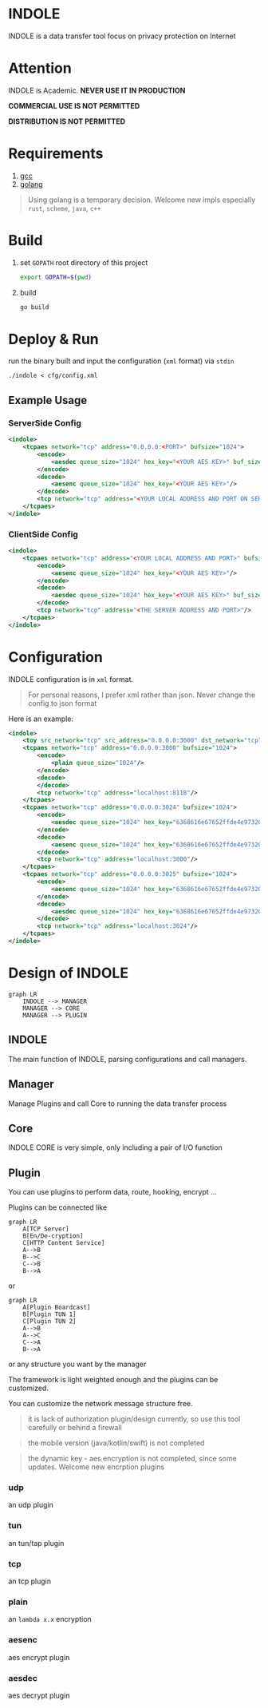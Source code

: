# INDOLE

INDOLE is a data transfer tool focus on privacy protection on Internet

# Attention

INDOLE is Academic. **NEVER USE IT IN PRODUCTION**

**COMMERCIAL USE IS NOT PERMITTED**

**DISTRIBUTION IS NOT PERMITTED**

# Requirements

1. [gcc](https://gcc.gnu.org/)
2. [golang](https://golang.org/)

> Using golang is a temporary decision. Welcome new impls especially `rust`, `scheme`, `java`, `c++`

# Build

1. set `GOPATH` root directory of this project
   ```sh
   export GOPATH=$(pwd)
   ```
2. build
   ```sh
   go build
   ```

# Deploy & Run

run the binary built and input the configuration (`xml` format) via `stdin`

```
./indole < cfg/config.xml
```

## Example Usage

### ServerSide Config

```xml
<indole>
    <tcpaes network="tcp" address="0.0.0.0:<PORT>" bufsize="1024">
        <encode>
            <aesdec queue_size="1024" hex_key="<YOUR AES KEY>" buf_size="65536"/>
        </encode>
        <decode>
            <aesenc queue_size="1024" hex_key="<YOUR AES KEY>"/>
        </decode>
        <tcp network="tcp" address="<YOUR LOCAL ADDRESS AND PORT ON SERVER>"/>
    </tcpaes>
</indole>
```

### ClientSide Config

```xml
<indole>
    <tcpaes network="tcp" address="<YOUR LOCAL ADDRESS AND PORT>" bufsize="1024">
        <encode>
            <aesenc queue_size="1024" hex_key="<YOUR AES KEY>"/>
        </encode>
        <decode>
            <aesdec queue_size="1024" hex_key="<YOUR AES KEY>" buf_size="65536"/>
        </decode>
        <tcp network="tcp" address="<THE SERVER ADDRESS AND PORT>"/>
    </tcpaes>
</indole>
```

# Configuration

INDOLE configuration is in `xml` format.

> For personal reasons, I prefer xml rather than json. Never change the config to json format

Here is an example:

```xml
<indole>
    <toy src_network="tcp" src_address="0.0.0.0:3000" dst_network="tcp" dst_address="localhost:8118" buf_size="1024"/>
    <tcpaes network="tcp" address="0.0.0.0:3000" bufsize="1024">
        <encode>
            <plain queue_size="1024"/>
        </encode>
        <decode>
        </decode>
        <tcp network="tcp" address="localhost:8118"/>
    </tcpaes>
    <tcpaes network="tcp" address="0.0.0.0:3024" bufsize="1024">
        <encode>
            <aesdec queue_size="1024" hex_key="6368616e67652ffde4e9732070617373" buf_size="65536"/>
        </encode>
        <decode>
            <aesenc queue_size="1024" hex_key="6368616e67652ffde4e9732070617373"/>
        </decode>
        <tcp network="tcp" address="localhost:3000"/>
    </tcpaes>
    <tcpaes network="tcp" address="0.0.0.0:3025" bufsize="1024">
        <encode>
            <aesenc queue_size="1024" hex_key="6368616e67652ffde4e9732070617373"/>
        </encode>
        <decode>
            <aesdec queue_size="1024" hex_key="6368616e67652ffde4e9732070617373" buf_size="65536"/>
        </decode>
        <tcp network="tcp" address="localhost:3024"/>
    </tcpaes>
</indole>
```

# Design of INDOLE

```mermaid
graph LR
    INDOLE --> MANAGER
    MANAGER --> CORE
    MANAGER --> PLUGIN
```

## INDOLE

The main function of INDOLE, parsing configurations and call managers.

## Manager

Manage Plugins and call Core to running the data transfer process

## Core

INDOLE CORE is very simple, only including a pair of I/O function

## Plugin

You can use plugins to perform data, route, hooking, encrypt ...

Plugins can be connected like

```mermaid
graph LR
    A[TCP Server]
    B[En/De-cryption]
    C[HTTP Content Service]
    A-->B
    B-->C
    C-->B
    B-->A
```

or

```mermaid
graph LR
    A[Plugin Boardcast]
    B[Plugin TUN 1]
    C[Plugin TUN 2]
    A-->B
    A-->C
    C-->A
    B-->A
```

or any structure you want by the manager

The framework is light weighted enough and the plugins can be customized.

You can customize the network message structure free.

> it is lack of authorization plugin/design currently, so use this tool carefully or behind a firewall

> the mobile version (java/kotlin/swift) is not completed

> the dynamic key - aes encryption is not completed, since some updates. Welcome new encrption plugins

### udp

an udp plugin

### tun

an tun/tap plugin

### tcp

an tcp plugin

### plain

an `lambda x.x` encryption

### aesenc

aes encrypt plugin

### aesdec

aes decrypt plugin

